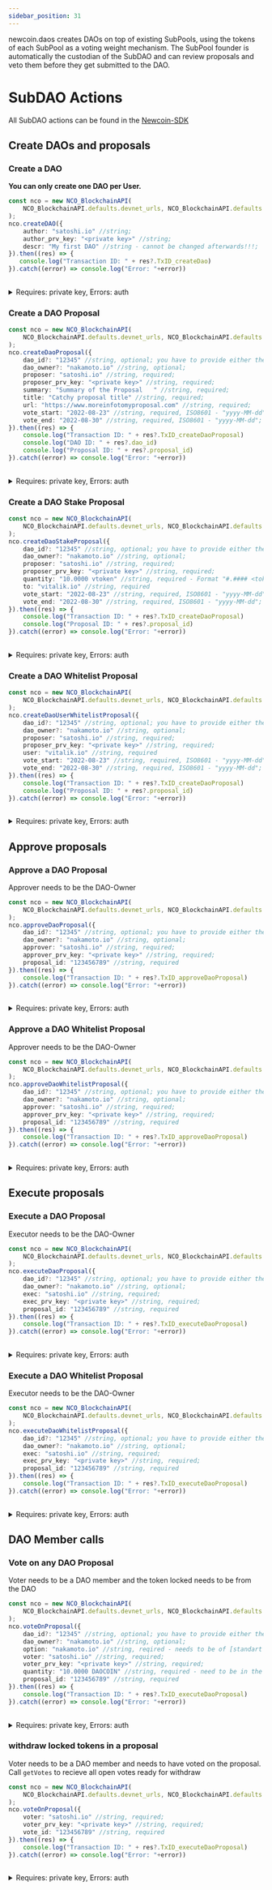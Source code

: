 ```yaml
---
sidebar_position: 31
---
```

newcoin.daos creates DAOs on top of existing SubPools, using the tokens of each SubPool as a voting weight mechanism. The SubPool founder is automatically the custodian of the SubDAO and can review proposals and veto them before they get submitted to the DAO. 

# SubDAO Actions
All SubDAO actions can be found in the [Newcoin-SDK](https://github.com/Newcoin-Foundation/newcoin-sdk)

##  Create DAOs and proposals


### Create a DAO
**You can only create one DAO per User.**
```typescript
const nco = new NCO_BlockchainAPI(
    NCO_BlockchainAPI.defaults.devnet_urls, NCO_BlockchainAPI.defaults.devnet_services
);
nco.createDAO({
    author: "satoshi.io" //string;
    author_prv_key: "<private key>" //string;
    descr: "My first DAO" //string - cannot be changed afterwards!!!;
}).then((res) => {
   console.log("Transaction ID: " + res?.TxID_createDao)
}).catch((error) => console.log("Error: "+error))
        
```

<details>

<summary>Requires: private key, Errors: auth</summary>

Requires: Authorization from Account 

Errors: 
- **"Error: Invalid checksum ..."**: Authentication Error - probably that payer & Payer private key do not match
- **"Error: transaction declares authority ..."**: Authentication Error - seems the payer and private key do not match.

TBD

</details>


### Create a DAO Proposal
```typescript
const nco = new NCO_BlockchainAPI(
    NCO_BlockchainAPI.defaults.devnet_urls, NCO_BlockchainAPI.defaults.devnet_services
);
nco.createDaoProposal({
    dao_id?: "12345" //string, optional; you have to provide either the dao_id or the dao_owner handle.
    dao_owner?: "nakamoto.io" //string, optional;
    proposer: "satoshi.io" //string, required;
    proposer_prv_key: "<private key>" //string, required;
    summary: "Summary of the Proposal   " //string, required;
    title: "Catchy proposal title" //string, required;
    url: "https://www.moreinfotomyproposal.com" //string, required;
    vote_start: "2022-08-23" //string, required, ISO8601 - "yyyy-MM-dd";
    vote_end: "2022-08-30" //string, required, ISO8601 - "yyyy-MM-dd";
}).then((res) => {
    console.log("Transaction ID: " + res?.TxID_createDaoProposal)
    console.log("DAO ID: " + res?.dao_id)
    console.log("Proposal ID: " + res?.proposal_id)
}).catch((error) => console.log("Error: "+error))
        
```

<details>

<summary>Requires: private key, Errors: auth</summary>

Requires: Authorization from Account 

Errors: 
- **"Error: Invalid checksum ..."**: Authentication Error - probably that payer & Payer private key do not match
- **"Error: transaction declares authority ..."**: Authentication Error - seems the payer and private key do not match.
- **"create_proposal : vote start shoud be greater then current time"**: vote_start should be in the future.
- **"create_proposal : vote end should be greater then vote start"**: vote_end should be after vote_start.
- **"create_proposal : proposer is not whitelisted"**: the proposer needs to be whitelisted first.

</details>

### Create a DAO Stake Proposal
```typescript
const nco = new NCO_BlockchainAPI(
    NCO_BlockchainAPI.defaults.devnet_urls, NCO_BlockchainAPI.defaults.devnet_services
);
nco.createDaoStakeProposal({
    dao_id?: "12345" //string, optional; you have to provide either the dao_id or the dao_owner handle.
    dao_owner?: "nakamoto.io" //string, optional;
    proposer: "satoshi.io" //string, required;
    proposer_prv_key: "<private key>" //string, required;
    quantity: "10.0000 vtoken" //string, required - Format "#.#### <token>" Token needs to match the to's token
    to: "vitalik.io" //string, required
    vote_start: "2022-08-23" //string, required, ISO8601 - "yyyy-MM-dd";
    vote_end: "2022-08-30" //string, required, ISO8601 - "yyyy-MM-dd";
}).then((res) => {
    console.log("Transaction ID: " + res?.TxID_createDaoProposal)
    console.log("Proposal ID: " + res?.proposal_id)
}).catch((error) => console.log("Error: "+error))
        
```

<details>

<summary>Requires: private key, Errors: auth</summary>

Requires: Authorization from Account 

Errors: 
- **"Error: Invalid checksum ..."**: Authentication Error - probably that payer & Payer private key do not match
- **"Error: transaction declares authority ..."**: Authentication Error - seems the payer and private key do not match.
- **"create_proposal : vote start shoud be greater then current time"**: vote_start should be in the future.
- **"create_proposal : vote end should be greater then vote start"**: vote_end should be after vote_start.
- **"create_proposal : proposer is not whitelisted"**: the proposer needs to be whitelisted first.

</details>


### Create a DAO Whitelist Proposal
```typescript
const nco = new NCO_BlockchainAPI(
    NCO_BlockchainAPI.defaults.devnet_urls, NCO_BlockchainAPI.defaults.devnet_services
);
nco.createDaoUserWhitelistProposal({
    dao_id?: "12345" //string, optional; you have to provide either the dao_id or the dao_owner handle.
    dao_owner?: "nakamoto.io" //string, optional;
    proposer: "satoshi.io" //string, required;
    proposer_prv_key: "<private key>" //string, required;
    user: "vitalik.io" //string, required
    vote_start: "2022-08-23" //string, required, ISO8601 - "yyyy-MM-dd";
    vote_end: "2022-08-30" //string, required, ISO8601 - "yyyy-MM-dd";
}).then((res) => {
    console.log("Transaction ID: " + res?.TxID_createDaoProposal)
    console.log("Proposal ID: " + res?.proposal_id)
}).catch((error) => console.log("Error: "+error))
        
```

<details>

<summary>Requires: private key, Errors: auth</summary>

Requires: Authorization from Account 

Errors: 
- **"Error: Invalid checksum ..."**: Authentication Error - probably that payer & Payer private key do not match
- **"Error: transaction declares authority ..."**: Authentication Error - seems the payer and private key do not match.
- **"create_proposal : vote start shoud be greater then current time"**: vote_start should be in the future.
- **"create_proposal : vote end should be greater then vote start"**: vote_end should be after vote_start.
- **"create_proposal : proposer is not whitelisted"**: the proposer needs to be whitelisted first.

</details>

##  Approve proposals

### Approve a DAO Proposal
Approver needs to be the DAO-Owner
```typescript
const nco = new NCO_BlockchainAPI(
    NCO_BlockchainAPI.defaults.devnet_urls, NCO_BlockchainAPI.defaults.devnet_services
);
nco.approveDaoProposal({
    dao_id?: "12345" //string, optional; you have to provide either the dao_id or the dao_owner handle.
    dao_owner?: "nakamoto.io" //string, optional;
    approver: "satoshi.io" //string, required;
    approver_prv_key: "<private key>" //string, required;
    proposal_id: "123456789" //string, required
}).then((res) => {
    console.log("Transaction ID: " + res?.TxID_approveDaoProposal)
}).catch((error) => console.log("Error: "+error))
        
```

<details>

<summary>Requires: private key, Errors: auth</summary>

Requires: Authorization from Account 

Errors: 
- **"Error: Invalid checksum ..."**: Authentication Error - probably that payer & Payer private key do not match
- **"Error: transaction declares authority ..."**: Authentication Error - seems the payer and private key do not match.
- **"create_proposal : approver is not whitelisted"**: the proposer needs to be whitelisted first.

</details>

### Approve a DAO Whitelist Proposal
Approver needs to be the DAO-Owner
```typescript
const nco = new NCO_BlockchainAPI(
    NCO_BlockchainAPI.defaults.devnet_urls, NCO_BlockchainAPI.defaults.devnet_services
);
nco.approveDaoWhitelistProposal({
    dao_id?: "12345" //string, optional; you have to provide either the dao_id or the dao_owner handle.
    dao_owner?: "nakamoto.io" //string, optional;
    approver: "satoshi.io" //string, required;
    approver_prv_key: "<private key>" //string, required;
    proposal_id: "123456789" //string, required
}).then((res) => {
    console.log("Transaction ID: " + res?.TxID_approveDaoProposal)
}).catch((error) => console.log("Error: "+error))
        
```

<details>

<summary>Requires: private key, Errors: auth</summary>

Requires: Authorization from Account 

Errors: 
- **"Error: Invalid checksum ..."**: Authentication Error - probably that payer & Payer private key do not match
- **"Error: transaction declares authority ..."**: Authentication Error - seems the payer and private key do not match.
- **"create_proposal : approver is not whitelisted"**: the proposer needs to be whitelisted first.

</details>

##  Execute proposals


### Execute a DAO Proposal
Executor needs to be the DAO-Owner
```typescript
const nco = new NCO_BlockchainAPI(
    NCO_BlockchainAPI.defaults.devnet_urls, NCO_BlockchainAPI.defaults.devnet_services
);
nco.executeDaoProposal({
    dao_id?: "12345" //string, optional; you have to provide either the dao_id or the dao_owner handle.
    dao_owner?: "nakamoto.io" //string, optional;
    exec: "satoshi.io" //string, required;
    exec_prv_key: "<private key>" //string, required;
    proposal_id: "123456789" //string, required
}).then((res) => {
    console.log("Transaction ID: " + res?.TxID_executeDaoProposal)
}).catch((error) => console.log("Error: "+error))
        
```

<details>

<summary>Requires: private key, Errors: auth</summary>

Requires: Authorization from Account 

Errors: 
- **"Error: Invalid checksum ..."**: Authentication Error - probably that payer & Payer private key do not match
- **"Error: transaction declares authority ..."**: Authentication Error - seems the payer and private key do not match.

</details>

### Execute a DAO Whitelist Proposal
Executor needs to be the DAO-Owner
```typescript
const nco = new NCO_BlockchainAPI(
    NCO_BlockchainAPI.defaults.devnet_urls, NCO_BlockchainAPI.defaults.devnet_services
);
nco.executeDaoWhitelistProposal({
    dao_id?: "12345" //string, optional; you have to provide either the dao_id or the dao_owner handle.
    dao_owner?: "nakamoto.io" //string, optional;
    exec: "satoshi.io" //string, required;
    exec_prv_key: "<private key>" //string, required;
    proposal_id: "123456789" //string, required
}).then((res) => {
    console.log("Transaction ID: " + res?.TxID_executeDaoProposal)
}).catch((error) => console.log("Error: "+error))
        
```

<details>

<summary>Requires: private key, Errors: auth</summary>

Requires: Authorization from Account 

Errors: 
- **"Error: Invalid checksum ..."**: Authentication Error - probably that payer & Payer private key do not match
- **"Error: transaction declares authority ..."**: Authentication Error - seems the payer and private key do not match.

</details>

##  DAO Member calls

### Vote on any DAO Proposal
Voter needs to be a DAO member and the token locked needs to be from the DAO
```typescript
const nco = new NCO_BlockchainAPI(
    NCO_BlockchainAPI.defaults.devnet_urls, NCO_BlockchainAPI.defaults.devnet_services
);
nco.voteOnProposal({
    dao_id?: "12345" //string, optional; you have to provide either the dao_id or the dao_owner handle.
    dao_owner?: "nakamoto.io" //string, optional;
    option: "nakamoto.io" //string, reqired - needs to be of [standart|stake|nft|inflate|deflate|whitelist]
    voter: "satoshi.io" //string, required;
    voter_prv_key: "<private key>" //string, required;
    quantity: "10.0000 DAOCOIN" //string, required - need to be in the coin of the DAO
    proposal_id: "123456789" //string, required
}).then((res) => {
    console.log("Transaction ID: " + res?.TxID_executeDaoProposal)
}).catch((error) => console.log("Error: "+error))
        
```

<details>

<summary>Requires: private key, Errors: auth</summary>

Requires: Authorization from Account 

Errors: 
- **"Error: Invalid checksum ..."**: Authentication Error - probably that payer & Payer private key do not match
- **"Error: transaction declares authority ..."**: Authentication Error - seems the payer and private key do not match.

</details>

### withdraw locked tokens in a proposal
Voter needs to be a DAO member and needs to have voted on the proposal.   
Call ```getVotes``` to recieve all open votes ready for withdraw
```typescript
const nco = new NCO_BlockchainAPI(
    NCO_BlockchainAPI.defaults.devnet_urls, NCO_BlockchainAPI.defaults.devnet_services
);
nco.voteOnProposal({
    voter: "satoshi.io" //string, required;
    voter_prv_key: "<private key>" //string, required;
    vote_id: "123456789" //string, required
}).then((res) => {
    console.log("Transaction ID: " + res?.TxID_executeDaoProposal)
}).catch((error) => console.log("Error: "+error))
        
```

<details>

<summary>Requires: private key, Errors: auth</summary>

Requires: Authorization from Account 

Errors: 
- **"Error: Invalid checksum ..."**: Authentication Error - probably that payer & Payer private key do not match
- **"Error: transaction declares authority ..."**: Authentication Error - seems the payer and private key do not match.

</details>